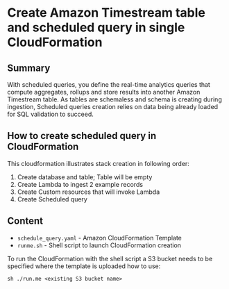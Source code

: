 # Create Amazon Timestream table and scheduled query in single CloudFormation 

## Summary

With scheduled queries, you define the real-time analytics queries that compute aggregates, rollups and store results into another Amazon Timestream table. 
As tables are schemaless and schema is creating during ingestion, Scheduled queries creation relies on data being already loaded for SQL validation to succeed.

## How to create scheduled query in CloudFormation 

This cloudformation illustrates stack creation in following order:

1. Create database and table; Table will be empty
2. Create Lambda to ingest 2 example records
3. Create Custom resources that will invoke Lambda
4. Create Scheduled query

## Content
- ``schedule_query.yaml`` - Amazon CloudFormation Template
- ``runme.sh`` - Shell script to launch CloudFormation creation 

To run the CloudFormation with the shell script a S3 bucket needs to be specified where the template is uploaded
how to use:

```
sh ./run.me <existing S3 bucket name>
```



